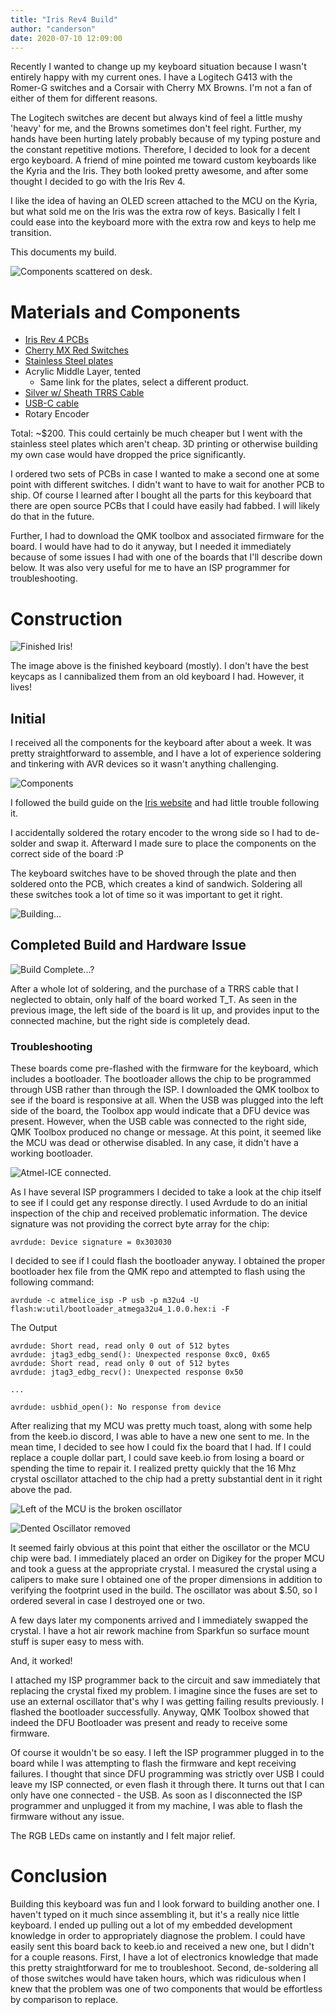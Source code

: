 ```yaml
---
title: "Iris Rev4 Build"
author: "canderson"
date: 2020-07-10 12:09:00
---
```


Recently I wanted to change up my keyboard situation because I wasn't entirely happy with my current ones. I have a Logitech G413 with the Romer-G switches and a Corsair with Cherry MX Browns. I'm not a fan of either of them for different reasons. 

The Logitech switches are decent but always kind of feel a little mushy 'heavy' for me, and the Browns sometimes don't feel right. Further, my hands have been hurting lately probably because of my typing posture and the constant repetitive motions. Therefore, I decided to look for a decent ergo keyboard. A friend of mine pointed me toward custom keyboards like the Kyria and the Iris. They both looked pretty awesome, and after some thought I decided to go with the Iris Rev 4. 

I like the idea of having an OLED screen attached to the MCU on the Kyria, but what sold me on the Iris was the extra row of keys. Basically I felt I could ease into the keyboard more with the extra row and keys to help me transition. 

This documents my build. 

![Components scattered on desk.](/assets/images/iris_3.jpeg)

# Materials and Components

* [Iris Rev 4 PCBs](https://keeb.io/collections/keyboard-pcbs/products/iris-keyboard-split-ergonomic-keyboard)
* [Cherry MX Red Switches](https://mechanicalkeyboards.com/shop/index.php?l=product_detail&p=1027)
* [Stainless Steel plates](https://keeb.io/products/iris-keyboard-case-plates)
* Acrylic Middle Layer, tented
    * Same link for the plates, select a different product.
* [Silver w/ Sheath TRRS Cable](https://keeb.io/products/trrs-cable?variant=46391966598)
* [USB-C cable](https://keeb.io/products/usb-c-cable)
* Rotary Encoder

Total: ~$200. This could certainly be much cheaper but I went with the stainless steel plates which aren't cheap. 3D printing or otherwise building my own case would have dropped the price significantly. 

I ordered two sets of PCBs in case I wanted to make a second one at some point with different switches. I didn't want to have to wait for another PCB to ship. Of course I learned after I bought all the parts for this keyboard that there are open source PCBs that I could have easily had fabbed. I will likely do that in the future.

Further, I had to download the QMK toolbox and associated firmware for the board. I would have had to do it anyway, but I needed it immediately because of some issues I had with one of the boards that I'll describe down below. It was also very useful for me to have an ISP programmer for troubleshooting. 

# Construction

![Finished Iris!](/assets/images/iris_9.jpeg)

The image above is the finished keyboard (mostly). I don't have the best keycaps as I cannibalized them from an old keyboard I had. However, it lives!

## Initial

I received all the components for the keyboard after about a week. It was pretty straightforward to assemble, and I have a lot of experience soldering and tinkering with AVR devices so it wasn't anything challenging. 

![Components](/assets/images/iris_7.jpeg)

I followed the build guide on the [Iris website](https://docs.keeb.io/iris-rev3-build-guide/) and had little trouble following it. 

I accidentally soldered the rotary encoder to the wrong side so I had to de-solder and swap it. Afterward I made sure to place the components on the correct side of the board :P 

The keyboard switches have to be shoved through the plate and then soldered onto the PCB, which creates a kind of sandwich. Soldering all these switches took a lot of time so it was important to get it right. 

![Building...](/assets/images/iris_6.jpeg)

## Completed Build and Hardware Issue

![Build Complete...?](/assets/images/iris_4.jpeg)

After a whole lot of soldering, and the purchase of a TRRS cable that I neglected to obtain, only half of the board worked T_T. As seen in the previous image, the left side of the board is lit up, and provides input to the connected machine, but the right side is completely dead. 

### Troubleshooting

These boards come pre-flashed with the firmware for the keyboard, which includes a bootloader. The bootloader allows the chip to be programmed through USB rather than through the ISP. I downloaded the QMK toolbox to see if the board is responsive at all. When the USB was plugged into the left side of the board, the Toolbox app would indicate that a DFU device was present. However, when the USB cable was connected to the right side, QMK Toolbox produced no change or message. At this point, it seemed like the MCU was dead or otherwise disabled. In any case, it didn't have a working bootloader. 

![Atmel-ICE connected.](/assets/images/iris_2.jpeg)

As I have several ISP programmers I decided to take a look at the chip itself to see if I could get any response directly. I used Avrdude to do an initial inspection of the chip and received problematic information. The device signature was not providing the correct byte array for the chip:

```
avrdude: Device signature = 0x303030
```

 I decided to see if I could flash the bootloader anyway. I obtained the proper bootloader hex file from the QMK repo and attempted to flash using the following command: 

```
avrdude -c atmelice_isp -P usb -p m32u4 -U flash:w:util/bootloader_atmega32u4_1.0.0.hex:i -F
```

The Output

```
avrdude: Short read, read only 0 out of 512 bytes
avrdude: jtag3_edbg_send(): Unexpected response 0xc0, 0x65
avrdude: Short read, read only 0 out of 512 bytes
avrdude: jtag3_edbg_recv(): Unexpected response 0x50

...

avrdude: usbhid_open(): No response from device

```

After realizing that my MCU was pretty much toast, along with some help from the keeb.io discord, I was able to have a new one sent to me. In the mean time, I decided to see how I could fix the board that I had. If I could replace a couple dollar part, I could save keeb.io from losing a board or spending the time to repair it. I realized pretty quickly that the 16 Mhz crystal oscillator attached to the chip had a pretty substantial dent in it right above the pad.

![Left of the MCU is the broken oscillator](/assets/images/iris_1.jpeg)

![Dented Oscillator removed](/assets/images/iris_8.jpeg)

It seemed fairly obvious at this point that either the oscillator or the MCU chip were bad. I immediately placed an order on Digikey for the proper MCU and took a guess at the appropriate crystal. I measured the crystal using a calipers to make sure I obtained one of the proper dimensions in addition to verifying the footprint used in the build. The oscillator was about $.50, so I ordered several in case I destroyed one or two. 

A few days later my components arrived and I immediately swapped the crystal. I have a hot air rework machine from Sparkfun so surface mount stuff is super easy to mess with. 

And, it worked! 

I attached my ISP programmer back to the circuit and saw immediately that replacing the crystal fixed my problem. I imagine since the fuses are set to use an external oscillator that's why I was getting failing results previously. I flashed the bootloader successfully. Anyway, QMK Toolbox showed that indeed the DFU Bootloader was present and ready to receive some firmware.

Of course it wouldn't be so easy. I left the ISP programmer plugged in to the board while I was attempting to flash the firmware and kept receiving failures. I thought that since DFU programming was strictly over USB I could leave my ISP connected, or even flash it through there. It turns out that I can only have one connected - the USB. As soon as I disconnected the ISP programmer and unplugged it from my machine, I was able to flash the firmware without any issue. 

The RGB LEDs came on instantly and I felt major relief.

# Conclusion

Building this keyboard was fun and I look forward to building another one. I haven't typed on it much since assembling it, but it's a really nice little keyboard. I ended up pulling out a lot of my embedded development knowledge in order to appropriately diagnose the problem. I could have easily sent this board back to keeb.io and received a new one, but I didn't for a couple reasons. First, I have a lot of electronics knowledge that made this pretty straightforward for me to troubleshoot. Second, de-soldering all of those switches would have taken hours, which was ridiculous when I knew that the problem was one of two components that would be effortless by comparison to replace. 


